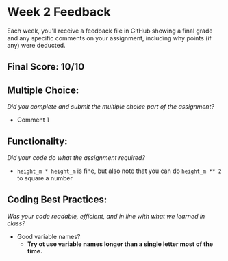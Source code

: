 # Week 2 Feedback
Each week, you'll receive a feedback file in GitHub showing a final grade and any specific comments on your assignment, including why points (if any) were deducted.


## Final Score: 10/10

## Multiple Choice:
_Did you complete and submit the multiple choice part of the assignment?_
* Comment 1

## Functionality: 
_Did your code do what the assignment required?_
* `height_m * height_m` is fine, but also note that you can do `height_m ** 2` to square a number

## Coding Best Practices:
_Was your code readable, efficient, and in line with what we learned in class?_
* Good variable names?
  * **Try ot use variable names longer than a single letter most of the time.**
